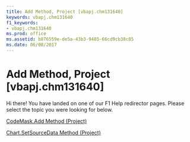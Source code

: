 ```yaml
---
title: Add Method, Project [vbapj.chm131640]
keywords: vbapj.chm131640
f1_keywords:
- vbapj.chm131640
ms.prod: office
ms.assetid: b876559e-de5a-43b3-9485-66cd9cb38c85
ms.date: 06/08/2017
---
```



# Add Method, Project [vbapj.chm131640]

Hi there! You have landed on one of our F1 Help redirector pages. Please select the topic you were looking for below.

[CodeMask.Add Method (Project)](http://msdn.microsoft.com/library/78a7afaa-1a19-6d64-1341-63955aaff7e3%28Office.15%29.aspx)

[Chart.SetSourceData Method (Project)](http://msdn.microsoft.com/library/723680bb-f2ec-3a8f-f392-a6c90eae7ff8%28Office.15%29.aspx)


